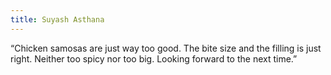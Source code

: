 ```yaml
---
title: Suyash Asthana
---
```

“Chicken samosas are just way too good. The bite size and the filling is just right. Neither too spicy nor too big. Looking forward to the next time.”